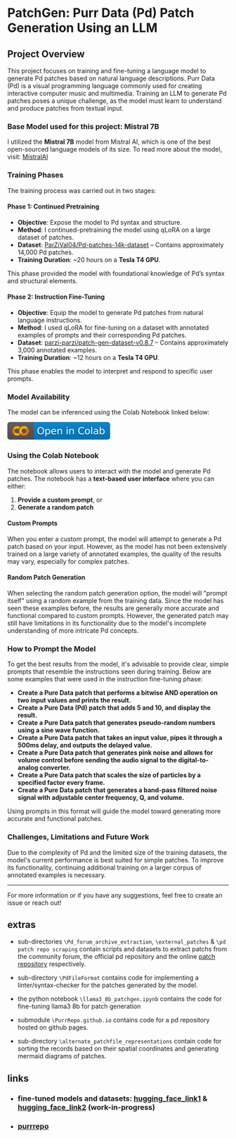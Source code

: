 # PatchGen: Purr Data (Pd) Patch Generation Using an LLM

## Project Overview

This project focuses on training and fine-tuning a language model to generate Pd patches based on natural language descriptions. Purr Data (Pd) is a visual programming language commonly used for creating interactive computer music and multimedia. Training an LLM to generate Pd patches poses a unique challenge, as the model must learn to understand and produce patches from textual input.

### Base Model used for this project: Mistral 7B
I utilized the **Mistral 7B** model from Mistral AI, which is one of the best open-sourced language models of its size.
To read more about the model, visit: [MistralAI](https://mistral.ai/news/announcing-mistral-7b/)

### Training Phases

The training process was carried out in two stages:

#### Phase 1: Continued Pretraining
- **Objective**: Expose the model to Pd syntax and structure.
- **Method**: I continued-pretraining the model using qLoRA on a large dataset of patches.
- **Dataset**: [ParZiVal04/Pd-patches-14k-dataset](https://huggingface.co/datasets/ParZiVal04/Pd-patches-14k-dataset) – Contains approximately 14,000 Pd patches.
- **Training Duration**: ~20 hours on a **Tesla T4 GPU**.

This phase provided the model with foundational knowledge of Pd’s syntax and structural elements.

#### Phase 2: Instruction Fine-Tuning
- **Objective**: Equip the model to generate Pd patches from natural language instructions.
- **Method**: I used qLoRA for fine-tuning on a dataset with annotated examples of prompts and their corresponding Pd patches.
- **Dataset**: [parzi-parzi/patch-gen-dataset-v0.8.7](https://huggingface.co/datasets/parzi-parzi/patch-gen-dataset-v0.8.7) – Contains approximately 3,000 annotated examples.
- **Training Duration**: ~12 hours on a **Tesla T4 GPU**.

This phase enables the model to interpret and respond to specific user prompts. 

### Model Availability
The model can be inferenced using the Colab Notebook linked below:

[![Open In Colab](images/colab.svg)](https://colab.research.google.com/drive/1V6L_Kc7IFd9UTT0TyVOaxZ8rAfF1lAxt?usp=sharing)

### Using the Colab Notebook

The notebook allows users to interact with the model and generate Pd patches. The notebook has a **text-based user interface** where you can either:
1. **Provide a custom prompt**, or
2. **Generate a random patch**

#### Custom Prompts
When you enter a custom prompt, the model will attempt to generate a Pd patch based on your input. However, as the model has not been extensively trained on a large variety of annotated examples, the quality of the results may vary, especially for complex patches.

#### Random Patch Generation
When selecting the random patch generation option, the model will "prompt itself" using a random example from the training data. Since the model has seen these examples before, the results are generally more accurate and functional compared to custom prompts. However, the generated patch may still have limitations in its functionality due to the model's incomplete understanding of more intricate Pd concepts.

### How to Prompt the Model

To get the best results from the model, it's advisable to provide clear, simple prompts that resemble the instructions seen during training. Below are some examples that were used in the instruction fine-tuning phase:

- **Create a Pure Data patch that performs a bitwise AND operation on two input values and prints the result.**
- **Create a Pure Data (Pd) patch that adds 5 and 10, and display the result.**
- **Create a Pure Data patch that generates pseudo-random numbers using a sine wave function.**
- **Create a Pure Data patch that takes an input value, pipes it through a 500ms delay, and outputs the delayed value.**
- **Create a Pure Data patch that generates pink noise and allows for volume control before sending the audio signal to the digital-to-analog converter.**
- **Create a Pure Data patch that scales the size of particles by a specified factor every frame.**
- **Create a Pure Data patch that generates a band-pass filtered noise signal with adjustable center frequency, Q, and volume.**

Using prompts in this format will guide the model toward generating more accurate and functional patches.

### Challenges, Limitations and Future Work

Due to the complexity of Pd and the limited size of the training datasets, the model's current performance is best suited for simple patches. To improve its functionality, continuing additional training on a larger corpus of annotated examples is necessary.

---

For more information or if you have any suggestions, feel free to create an issue or reach out!


## extras
- sub-directories `\Pd_forum_archive_extraction`, `\external_patches` & `\pd patch repo scraping` contain scripts and datasets to extract patchs from the community forum, the official pd repository and the online [patch repository](https://pdpatchrepo.info/) respectively. 

- sub-directory `\PdFileFormat` contains code for implementing a linter/syntax-checker for the patches generated by the model. 

- the python notebook `\llama3_8b_patchgen.ipynb` contains the code for fine-tuning llama3 8b for patch generation

- submodule `\PurrRepo.github.io` contains code for a pd repository hosted on github pages. 

- sub-directory `\alternate_patchfile_representations` contain code for sorting the records based on their spatial coordinates and generating mermaid diagrams of patches.


## links
- ### fine-tuned models and datasets: [hugging_face_link1](https://huggingface.co/ParZiVal04) & [hugging_face_link2](https://huggingface.co/parzi-parzi) (work-in-progress)

- ### [purrrepo](https://purrrepo.github.io/)
